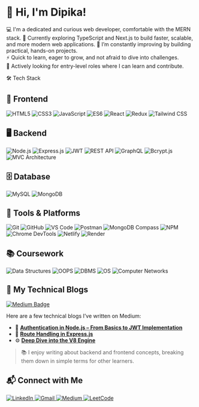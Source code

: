 # 👋 Hi, I'm Dipika!

💻 I'm a dedicated and curious web developer, comfortable with the MERN stack.
📘 Currently exploring TypeScript and Next.js to build faster, scalable, and more modern web applications.
🚀 I’m constantly improving by building practical, hands-on projects.  
⚡ Quick to learn, eager to grow, and not afraid to dive into challenges.  
🎯 Actively looking for entry-level roles where I can learn and contribute.


🛠️ Tech Stack
## 🧩 Frontend

<p align="left">
  <img src="https://img.shields.io/badge/HTML5-E34F26?style=for-the-badge&logo=html5&logoColor=white" alt="HTML5" />
  <img src="https://img.shields.io/badge/CSS3-1572B6?style=for-the-badge&logo=css3&logoColor=white" alt="CSS3" />
  <img src="https://img.shields.io/badge/JavaScript-F7DF1E?style=for-the-badge&logo=javascript&logoColor=black" alt="JavaScript" />
  <img src="https://img.shields.io/badge/ES6-000000?style=for-the-badge&logo=javascript&logoColor=white" alt="ES6" />
  <img src="https://img.shields.io/badge/React-61DAFB?style=for-the-badge&logo=react&logoColor=black" alt="React" />
  <img src="https://img.shields.io/badge/Redux-764ABC?style=for-the-badge&logo=redux&logoColor=white" alt="Redux" />
  <img src="https://img.shields.io/badge/TailwindCSS-06B6D4?style=for-the-badge&logo=tailwindcss&logoColor=white" alt="Tailwind CSS" />
</p>

## 🖥️ Backend

<p align="left">
  <img src="https://img.shields.io/badge/Node.js-339933?style=for-the-badge&logo=nodedotjs&logoColor=white" alt="Node.js" />
  <img src="https://img.shields.io/badge/Express.js-000000?style=for-the-badge&logo=express&logoColor=white" alt="Express.js" />
  <img src="https://img.shields.io/badge/JWT-000000?style=for-the-badge&logo=jsonwebtokens&logoColor=white" alt="JWT" />
  <img src="https://img.shields.io/badge/REST%20API-FF6C37?style=for-the-badge&logo=fastapi&logoColor=white" alt="REST API" />
  <img src="https://img.shields.io/badge/GraphQL-E10098?style=for-the-badge&logo=graphql&logoColor=white" alt="GraphQL" />
  <img src="https://img.shields.io/badge/Bcrypt.js-121011?style=for-the-badge&logoColor=white" alt="Bcrypt.js" />
  <img src="https://img.shields.io/badge/MVC%20Architecture-007ACC?style=for-the-badge&logo=visualstudiocode&logoColor=white" alt="MVC Architecture" />
</p>

## 🗄️ Database

<p align="left">
  <img src="https://img.shields.io/badge/MySQL-4479A1?style=for-the-badge&logo=mysql&logoColor=white" alt="MySQL" />
  <img src="https://img.shields.io/badge/MongoDB-47A248?style=for-the-badge&logo=mongodb&logoColor=white" alt="MongoDB" />
</p>

## 🧰 Tools & Platforms

<p align="left">
  <img src="https://img.shields.io/badge/Git-F05032?style=for-the-badge&logo=git&logoColor=white" alt="Git" />
  <img src="https://img.shields.io/badge/GitHub-181717?style=for-the-badge&logo=github&logoColor=white" alt="GitHub" />
  <img src="https://img.shields.io/badge/VS%20Code-007ACC?style=for-the-badge&logo=visualstudiocode&logoColor=white" alt="VS Code" />
  <img src="https://img.shields.io/badge/Postman-FF6C37?style=for-the-badge&logo=postman&logoColor=white" alt="Postman" />
  <img src="https://img.shields.io/badge/MongoDB%20Compass-47A248?style=for-the-badge&logo=mongodb&logoColor=white" alt="MongoDB Compass" />
  <img src="https://img.shields.io/badge/NPM-CB3837?style=for-the-badge&logo=npm&logoColor=white" alt="NPM" />
  <img src="https://img.shields.io/badge/Chrome%20DevTools-4285F4?style=for-the-badge&logo=googlechrome&logoColor=white" alt="Chrome DevTools" />
  <img src="https://img.shields.io/badge/Netlify-00C7B7?style=for-the-badge&logo=netlify&logoColor=white" alt="Netlify" />
  <img src="https://img.shields.io/badge/Render-46E3B7?style=for-the-badge&logo=render&logoColor=black" alt="Render" />
</p>

## 📚 Coursework

<p align="left">
  <img src="https://img.shields.io/badge/Data%20Structures-2962FF?style=for-the-badge&logo=codeforces&logoColor=white" alt="Data Structures" />
  <img src="https://img.shields.io/badge/OOPS%20Concepts-8E44AD?style=for-the-badge&logo=abstract&logoColor=white" alt="OOPS" />
  <img src="https://img.shields.io/badge/DBMS-00618A?style=for-the-badge&logo=mysql&logoColor=white" alt="DBMS" />
  <img src="https://img.shields.io/badge/Operating%20Systems-5E35B1?style=for-the-badge&logo=linux&logoColor=white" alt="OS" />
  <img src="https://img.shields.io/badge/Computer%20Networks-00ACC1?style=for-the-badge&logo=protocolsio&logoColor=white" alt="Computer Networks" />
</p>

## 📝 My Technical Blogs

<p align="left">
  <a href="https://medium.com/@dipikagandash411" target="_blank">
    <img src="https://img.shields.io/badge/Medium-12100E?style=for-the-badge&logo=medium&logoColor=white" alt="Medium Badge" />
  </a>
</p>

Here are a few technical blogs I’ve written on Medium:

- 🔐 [**Authentication in Node.js – From Basics to JWT Implementation**](https://medium.com/@dipikagandash411/authentication-in-node-js-from-basics-to-jwt-implementation-40b914ec4d1c)
- 🚏 [**Route Handling in Express.js**](https://medium.com/@dipikagandash411/route-handling-in-express-js-4a26af827196)
- ⚙️ [**Deep Dive into the V8 Engine**](https://medium.com/@dipikagandash411/deep-dive-into-v8-engine-fb4c2a47e120)

> 📚 I enjoy writing about backend and frontend concepts, breaking them down in simple terms for other learners.

## 📬 Connect with Me

<p align="left">
  <a href="https://www.linkedin.com/in/dipika-411-910318251/" target="_blank">
    <img src="https://img.shields.io/badge/LinkedIn-0A66C2?style=for-the-badge&logo=linkedin&logoColor=white" alt="LinkedIn" />
  </a>
  <a href="mailto:dipikagandash411@gmail.com" target="_blank">
    <img src="https://img.shields.io/badge/Gmail-D14836?style=for-the-badge&logo=gmail&logoColor=white" alt="Gmail" />
  </a>
  <a href="https://medium.com/@dipikagandash411" target="_blank">
    <img src="https://img.shields.io/badge/Medium-12100E?style=for-the-badge&logo=medium&logoColor=white" alt="Medium" />
  </a>
  <a href="https://leetcode.com/u/Dipika_gandash/" target="_blank">
    <img src="https://img.shields.io/badge/LeetCode-FFA116?style=for-the-badge&logo=leetcode&logoColor=black" alt="LeetCode" />
  </a>
</p>

